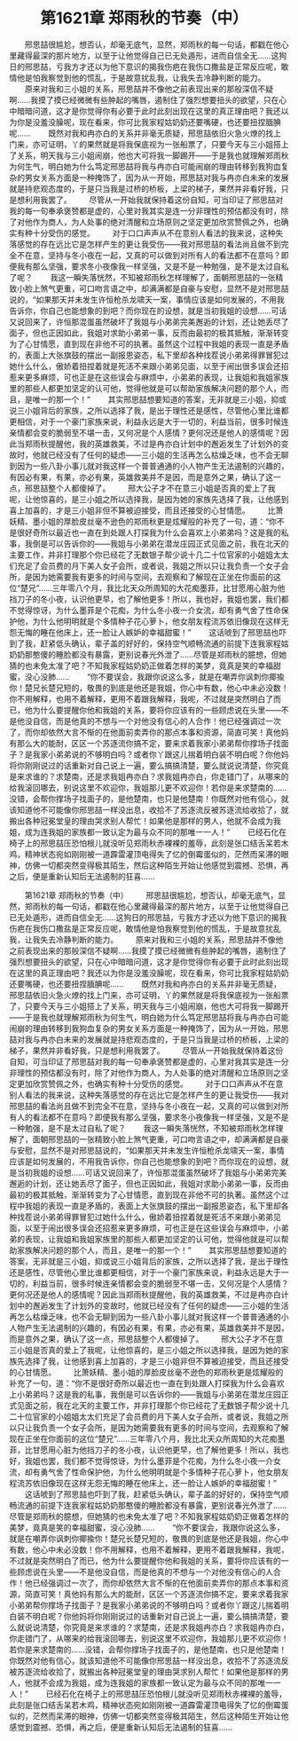 # 　　第1621章 郑雨秋的节奏（中）
　　邢思喆很尴尬，想否认，却毫无底气，显然，郑雨秋的每一句话，都戳在他心里藏得最深的那片地方，以至于让他觉得自己已无处遁形，进而自信全无……这狗日的邢思喆，亏我方才还以为他下意识的揭我伤疤在我伤口撒盐是正常反应呢，敢情他是怕我察觉到他的慌乱，于是故意扰乱我，让我失去冷静判断的能力。
　　原来对我和三小姐的关系，邢思喆并不像他之前表现出来的那般深信不疑啊……我摸了摸已经微微有些肿起的嘴唇，遏制住了强烈想要扭头的欲望，只在心中暗暗问道，这才是你觉得你有必要于此时此刻出现在这里的真正理由吧？我还以为你是没羞没臊呢，现在看来，你可比我家程姑奶奶还要嘴硬，也还要扭捏腼腆呢……
　　既然对我和冉亦白的关系并非毫无质疑，邢思喆依旧火急火燎的找上门来，亦可证明，丫的果然就是将我保底视为一张船票了，只要今天与三小姐搭上了关系，明天我与三小姐闹崩，他也大可将我一脚踢开——于是我也就理解郑雨秋为何生气，明白她为什么笃定邢思喆将我与冉亦白可能闹崩的理由转移到我狗血复杂的男女关系方面是一种掩饰了，因为从一开始，邢思喆对我与冉亦白未来的发展就是持悲观态度的，于是只当我是过桥的桥板，上梁的梯子，果然并非看好我，只是想利用我罢了。
　　尽管从一开始我就保持着这份自知，可当印证了邢思喆对我的每一句奉承褒赞都是虚的，心里对我其实是连一分非理性的预估都没有时，除了对他作为商人，为人处事的绝对清醒和立场原则之坚定更加欣赏赞佩之外，也确实有种十分受伤的感觉。
　　对于口口声声从不在意别人看法的我来说，这种失落感觉的存在远比它是怎样产生的更让我受伤——我对邢思喆的看法尚且做不到完全不在意，坚持与冬小夜在一起，又真的可以做到对所有人的看法都不在意吗？即便我有那么坚强，要求冬小夜像我一样坚强，又是不是一种勉强，是不是太过自私了呢？
　　我这一瞬失落恍然，不知被郑雨秋怎样理解了，面朝邢思喆的一张精致小脸上煞气更重，可口吻言语之中，却满满都是自豪与安慰，显然不是对邢思喆说的，“如果那天并未发生许恒枪杀龙啸天一案，事情应该是如何发展的，不用我告诉你，你自己也能想象的到吧？而你现在的设想，就是当初我姐的设想……可话又说回来了，许恒那混蛋虽然破坏了我姐与小弟弟完美邂逅的计划，还让她丢尽了面子，但也正因如此，我姐对求助小弟弟一事，反而由最初的极其抵触，渐渐转变为了心甘情愿，直到现在非他不可的执著。虽然这个过程中我姐的表现一直是矛盾的，表面上大张旗鼓的摆出一副报恩姿态，私下里却各种找茬说小弟弟得罪冒犯过她什么什么，傲娇着扭捏着就是死活不来跟小弟弟见面，以至于闹出很多误会还招惹来更多麻烦，可也正是在这些误会与麻烦中，小弟弟的表现，让我姐和我姐家族里的那些人都更加坚定的认可他，觉得他就是可以帮助家族解决问题的那个人，而且，是唯一的那一个！”
　　其实邢思喆想要知道的答案，无非就是三小姐，抑或说三小姐背后的家族，之所以选择了我，是出于理性还是感性，尽管他心里比谁都更相信，对于一个豪门家族来说，利益永远是大于一切的，利益当前，很多时候连亲情都会变的脆弱至不堪一击，又何况是个人感情？更何况还是他人的感情呢？因此当郑雨秋提醒他，我的英雄救美，不过是冉亦白计划中的邂逅发生了计划外的变故时，他就已经没有了任何的疑虑——三小姐的生活再怎么枯燥乏味，也不会无聊到因为一些八卦小事儿就对我这样一个普普通通的小人物产生无法遏制的兴趣的，有因必有果，有果，亦必有果，英雄救美并不是因，而是意外之果，确认了这一点，邢思喆整个人都傻掉了。
　　邢大公子才不在意三小姐是否真的爱上了我呢，让他惊喜的，是三小姐之所以选择我，是因为她的家族先选择了我，让他感到喜上加喜的，才是三小姐非但不算被迫接受，而且还接受的心甘情愿。
　　比萧妖精、墨小姐的厚脸皮丝毫不逊色的郑雨秋更是炫耀般的补充了一句，道：“你不是很好奇所以最近也一直在到处跟人打探我为什么会喜欢上小弟弟吗？这是我的私事，我倒是可以告诉你的——我姐与小弟弟在潜龙庄园正式见面之前，我在北天的主要工作，并非打理那个你已经花了无数银子帮少说十几二十位官家的小姐姐太太们充足了会员费的月下美人女子会所，或者说，我姐之所以只让我负责一个女子会所，是因为她需要我有更多的时间与空间，去观察和了解现在正坐在你面前的这位“楚兄”……三年零八个月，我比北天众所周知的大花痴墨菲，比甘愿用心脏为他挡刀子的冬小夜，认识他更早，也了解他更多！所以，我也好，我姐也罢，我们都不觉得惊讶，为什么墨菲是个花痴，为什么冬小夜一介女流，却有勇气舍了性命保护他，为什么他明明就是个多情种子花心萝卜，他女朋友程流苏依旧像现在这样无怨无悔的睡在他床上，还一脸让人嫉妒的幸福甜蜜！”
　　这话唬到了邢思喆也吓到了我，赶紧低头确认，辈子盖的好好的，保持空气顺畅流通的前提下连我家程姑奶奶那憨傻的睡脸都没有暴露，更别说春光外泄了……尽管是郑雨秋的臆想，但她猜的也未免太准了吧？不知我家程姑奶奶正做着怎样的美梦，竟真是笑的幸福甜蜜，没心没肺……
　　“你不要误会，我跟你说这么多，就是在嘲弄你讽刺你揶揄你！楚兄长楚兄短的，敬畏的到底是他还是我姐，你心中有数，他心中未必没数！你不用解释，也用不着解释，更用不着跟我解释，我呢，不过就是突然明白了而已，他为什么要提醒你他和我姐的关系，要将你应该有的一些顾虑说在头里——不是他没自信，而是他真的不想与一个对他没有信心的人合作！他已经强调过一次了，而你却依然大言不惭的在他面前卖弄你的那点本事和资源，简直可笑！真他妈有那么大的能耐，区区一个苏逐流你搞不定，要来求着我家小弟弟帮你撑场子找面子？是我家小弟弟说的不够明白吗？或者你丫跟这儿揣着明白装不明白呢？你他妈将你刚刚说过的话重新对自己说上一遍，要么搞搞清楚，要么就说说清楚，你究竟是来求谁的？求楚南，还是求我姐冉亦白？求我姐冉亦白，你走错门了，从哪来的给我滚回哪去，别说这里不欢迎你，我姐那儿更不欢迎你！若你是来求楚南的……没错，会帮你撑场子找面子的，是他楚南，也只是他楚南！你既然对他有信心，就该知道他不可能像你邢思喆一样没出息，收拾不了苏逐流反被苏逐流给收拾了，就搬出各种冠冕堂皇的理由哭求别人帮忙！如果他是那样的男人，他就不会成为我姐，成为连我姐的家族都一致认定为最与众不同的那唯一一人！”
　　已经石化在椅子上的邢思喆压恐怕根儿就没听见郑雨秋赤裸裸的羞辱，此刻是张口结舌呆若木鸡，精神状态宛如刚刚被一道霹雷灌顶电得失了忆的倒霉蛋似的，茫然而呆滞的眼神，仿佛一切都突然变得极其陌生，然后这种陌生开始让他感觉到震撼、恐惧，再之后，便是重新认知后无法遏制的狂喜……

　　第1621章 郑雨秋的节奏（中）
　　邢思喆很尴尬，想否认，却毫无底气，显然，郑雨秋的每一句话，都戳在他心里藏得最深的那片地方，以至于让他觉得自己已无处遁形，进而自信全无……这狗日的邢思喆，亏我方才还以为他下意识的揭我伤疤在我伤口撒盐是正常反应呢，敢情他是怕我察觉到他的慌乱，于是故意扰乱我，让我失去冷静判断的能力。
　　原来对我和三小姐的关系，邢思喆并不像他之前表现出来的那般深信不疑啊……我摸了摸已经微微有些肿起的嘴唇，遏制住了强烈想要扭头的欲望，只在心中暗暗问道，这才是你觉得你有必要于此时此刻出现在这里的真正理由吧？我还以为你是没羞没臊呢，现在看来，你可比我家程姑奶奶还要嘴硬，也还要扭捏腼腆呢……
　　既然对我和冉亦白的关系并非毫无质疑，邢思喆依旧火急火燎的找上门来，亦可证明，丫的果然就是将我保底视为一张船票了，只要今天与三小姐搭上了关系，明天我与三小姐闹崩，他也大可将我一脚踢开——于是我也就理解郑雨秋为何生气，明白她为什么笃定邢思喆将我与冉亦白可能闹崩的理由转移到我狗血复杂的男女关系方面是一种掩饰了，因为从一开始，邢思喆对我与冉亦白未来的发展就是持悲观态度的，于是只当我是过桥的桥板，上梁的梯子，果然并非看好我，只是想利用我罢了。
　　尽管从一开始我就保持着这份自知，可当印证了邢思喆对我的每一句奉承褒赞都是虚的，心里对我其实是连一分非理性的预估都没有时，除了对他作为商人，为人处事的绝对清醒和立场原则之坚定更加欣赏赞佩之外，也确实有种十分受伤的感觉。
　　对于口口声声从不在意别人看法的我来说，这种失落感觉的存在远比它是怎样产生的更让我受伤——我对邢思喆的看法尚且做不到完全不在意，坚持与冬小夜在一起，又真的可以做到对所有人的看法都不在意吗？即便我有那么坚强，要求冬小夜像我一样坚强，又是不是一种勉强，是不是太过自私了呢？
　　我这一瞬失落恍然，不知被郑雨秋怎样理解了，面朝邢思喆的一张精致小脸上煞气更重，可口吻言语之中，却满满都是自豪与安慰，显然不是对邢思喆说的，“如果那天并未发生许恒枪杀龙啸天一案，事情应该是如何发展的，不用我告诉你，你自己也能想象的到吧？而你现在的设想，就是当初我姐的设想……可话又说回来了，许恒那混蛋虽然破坏了我姐与小弟弟完美邂逅的计划，还让她丢尽了面子，但也正因如此，我姐对求助小弟弟一事，反而由最初的极其抵触，渐渐转变为了心甘情愿，直到现在非他不可的执著。虽然这个过程中我姐的表现一直是矛盾的，表面上大张旗鼓的摆出一副报恩姿态，私下里却各种找茬说小弟弟得罪冒犯过她什么什么，傲娇着扭捏着就是死活不来跟小弟弟见面，以至于闹出很多误会还招惹来更多麻烦，可也正是在这些误会与麻烦中，小弟弟的表现，让我姐和我姐家族里的那些人都更加坚定的认可他，觉得他就是可以帮助家族解决问题的那个人，而且，是唯一的那一个！”
　　其实邢思喆想要知道的答案，无非就是三小姐，抑或说三小姐背后的家族，之所以选择了我，是出于理性还是感性，尽管他心里比谁都更相信，对于一个豪门家族来说，利益永远是大于一切的，利益当前，很多时候连亲情都会变的脆弱至不堪一击，又何况是个人感情？更何况还是他人的感情呢？因此当郑雨秋提醒他，我的英雄救美，不过是冉亦白计划中的邂逅发生了计划外的变故时，他就已经没有了任何的疑虑——三小姐的生活再怎么枯燥乏味，也不会无聊到因为一些八卦小事儿就对我这样一个普普通通的小人物产生无法遏制的兴趣的，有因必有果，有果，亦必有果，英雄救美并不是因，而是意外之果，确认了这一点，邢思喆整个人都傻掉了。
　　邢大公子才不在意三小姐是否真的爱上了我呢，让他惊喜的，是三小姐之所以选择我，是因为她的家族先选择了我，让他感到喜上加喜的，才是三小姐非但不算被迫接受，而且还接受的心甘情愿。
　　比萧妖精、墨小姐的厚脸皮丝毫不逊色的郑雨秋更是炫耀般的补充了一句，道：“你不是很好奇所以最近也一直在到处跟人打探我为什么会喜欢上小弟弟吗？这是我的私事，我倒是可以告诉你的——我姐与小弟弟在潜龙庄园正式见面之前，我在北天的主要工作，并非打理那个你已经花了无数银子帮少说十几二十位官家的小姐姐太太们充足了会员费的月下美人女子会所，或者说，我姐之所以只让我负责一个女子会所，是因为她需要我有更多的时间与空间，去观察和了解现在正坐在你面前的这位“楚兄”……三年零八个月，我比北天众所周知的大花痴墨菲，比甘愿用心脏为他挡刀子的冬小夜，认识他更早，也了解他更多！所以，我也好，我姐也罢，我们都不觉得惊讶，为什么墨菲是个花痴，为什么冬小夜一介女流，却有勇气舍了性命保护他，为什么他明明就是个多情种子花心萝卜，他女朋友程流苏依旧像现在这样无怨无悔的睡在他床上，还一脸让人嫉妒的幸福甜蜜！”
　　这话唬到了邢思喆也吓到了我，赶紧低头确认，辈子盖的好好的，保持空气顺畅流通的前提下连我家程姑奶奶那憨傻的睡脸都没有暴露，更别说春光外泄了……尽管是郑雨秋的臆想，但她猜的也未免太准了吧？不知我家程姑奶奶正做着怎样的美梦，竟真是笑的幸福甜蜜，没心没肺……
　　“你不要误会，我跟你说这么多，就是在嘲弄你讽刺你揶揄你！楚兄长楚兄短的，敬畏的到底是他还是我姐，你心中有数，他心中未必没数！你不用解释，也用不着解释，更用不着跟我解释，我呢，不过就是突然明白了而已，他为什么要提醒你他和我姐的关系，要将你应该有的一些顾虑说在头里——不是他没自信，而是他真的不想与一个对他没有信心的人合作！他已经强调过一次了，而你却依然大言不惭的在他面前卖弄你的那点本事和资源，简直可笑！真他妈有那么大的能耐，区区一个苏逐流你搞不定，要来求着我家小弟弟帮你撑场子找面子？是我家小弟弟说的不够明白吗？或者你丫跟这儿揣着明白装不明白呢？你他妈将你刚刚说过的话重新对自己说上一遍，要么搞搞清楚，要么就说说清楚，你究竟是来求谁的？求楚南，还是求我姐冉亦白？求我姐冉亦白，你走错门了，从哪来的给我滚回哪去，别说这里不欢迎你，我姐那儿更不欢迎你！若你是来求楚南的……没错，会帮你撑场子找面子的，是他楚南，也只是他楚南！你既然对他有信心，就该知道他不可能像你邢思喆一样没出息，收拾不了苏逐流反被苏逐流给收拾了，就搬出各种冠冕堂皇的理由哭求别人帮忙！如果他是那样的男人，他就不会成为我姐，成为连我姐的家族都一致认定为最与众不同的那唯一一人！”
　　已经石化在椅子上的邢思喆压恐怕根儿就没听见郑雨秋赤裸裸的羞辱，此刻是张口结舌呆若木鸡，精神状态宛如刚刚被一道霹雷灌顶电得失了忆的倒霉蛋似的，茫然而呆滞的眼神，仿佛一切都突然变得极其陌生，然后这种陌生开始让他感觉到震撼、恐惧，再之后，便是重新认知后无法遏制的狂喜……
